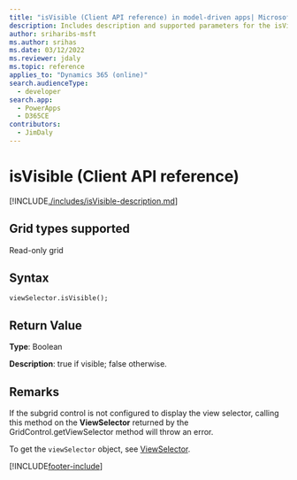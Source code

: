 ```yaml
---
title: "isVisible (Client API reference) in model-driven apps| MicrosoftDocs"
description: Includes description and supported parameters for the isVisible method.
author: sriharibs-msft
ms.author: srihas
ms.date: 03/12/2022
ms.reviewer: jdaly
ms.topic: reference
applies_to: "Dynamics 365 (online)"
search.audienceType: 
  - developer
search.app: 
  - PowerApps
  - D365CE
contributors:
  - JimDaly
---
```

# isVisible (Client API reference)



[!INCLUDE[./includes/isVisible-description.md](./includes/isVisible-description.md)]

## Grid types supported

Read-only grid

## Syntax

`viewSelector.isVisible();`

## Return Value

**Type**: Boolean

**Description**: true if visible; false otherwise.

## Remarks

If the subgrid control is not configured to display the view selector, calling this method on the **ViewSelector** returned by the GridControl.getViewSelector method will throw an error.

To get the `viewSelector` object, see [ViewSelector](../viewselector.md).





[!INCLUDE[footer-include](../../../../../../includes/footer-banner.md)]